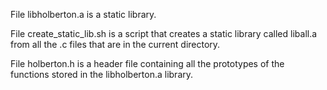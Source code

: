 File libholberton.a is a static library.



File create_static_lib.sh is a script that creates a static library called liball.a from all the .c files that are in the current directory.



File holberton.h is a header file containing all the prototypes of the functions stored in the libholberton.a library.

